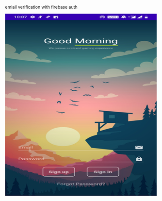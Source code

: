<html>
  <p>emiail verification with firebase auth</p>
<img src="Screenshot_20200526-220746.jpg" alt="Screenshot of login page" style="width:500px;height:600px;">
  </html>
  
